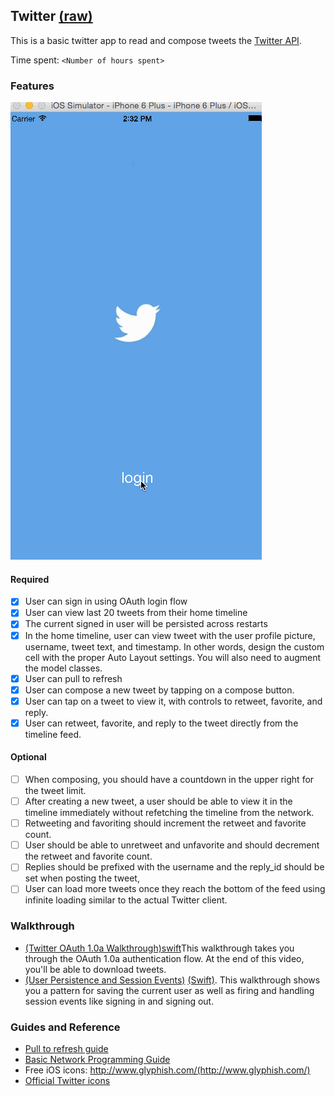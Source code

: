 ## Twitter [(raw)](https://gist.githubusercontent.com/timothy1ee/b9b1860c8ecb4b0b1c18/raw/2adc3f63677d81644e00245cee891eee88907767/gistfile1.md)

This is a basic twitter app to read and compose tweets the [Twitter API](https://apps.twitter.com/).

Time spent: `<Number of hours spent>`

### Features
![demo](./demo/recording.gif)
#### Required

- [X] User can sign in using OAuth login flow
- [X] User can view last 20 tweets from their home timeline
- [X] The current signed in user will be persisted across restarts
- [X] In the home timeline, user can view tweet with the user profile picture, username, tweet text, and timestamp.  In other words, design the custom cell with the proper Auto Layout settings.  You will also need to augment the model classes.
- [X] User can pull to refresh
- [X] User can compose a new tweet by tapping on a compose button.
- [X] User can tap on a tweet to view it, with controls to retweet, favorite, and reply.
- [X] User can retweet, favorite, and reply to the tweet directly from the timeline feed.

#### Optional

- [ ] When composing, you should have a countdown in the upper right for the tweet limit.
- [ ] After creating a new tweet, a user should be able to view it in the timeline immediately without refetching the timeline from the network.
- [ ] Retweeting and favoriting should increment the retweet and favorite count.
- [ ] User should be able to unretweet and unfavorite and should decrement the retweet and favorite count.
- [ ] Replies should be prefixed with the username and the reply_id should be set when posting the tweet,
- [ ] User can load more tweets once they reach the bottom of the feed using infinite loading similar to the actual Twitter client.

### Walkthrough
- [(Twitter OAuth 1.0a Walkthrough)](https://vimeo.com/107373841)[swift](https://vimeo.com/107295686)This walkthrough takes you through the OAuth 1.0a authentication flow. At the end of this video, you'll be able to download tweets.
- [(User Persistence and Session Events)](https://vimeo.com/107378059) [(Swift)](https://vimeo.com/107319225). This walkthrough shows you a pattern for saving the current user as well as firing and handling session events like signing in and signing out.

### Guides and Reference
- [Pull to refresh guide](https://guides.codepath.com/ios/Table-View-Guide#implementing-pull-to-refresh-with-uirefreshcontrol)
- [Basic Network Programming Guide](https://guides.codepath.com/ios/Network-Programming)
- Free iOS icons: http://www.glyphish.com/(http://www.glyphish.com/)
- [Official Twitter icons](https://dev.twitter.com/overview/general/image-resources)

